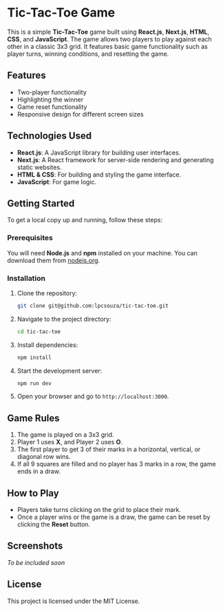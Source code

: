 # Tic-Tac-Toe Game

This is a simple **Tic-Tac-Toe** game built using **React.js**, **Next.js**, **HTML**, **CSS**, and **JavaScript**. The game allows two players to play against each other in a classic 3x3 grid. It features basic game functionality such as player turns, winning conditions, and resetting the game.

## Features

- Two-player functionality
- Highlighting the winner
- Game reset functionality
- Responsive design for different screen sizes

## Technologies Used

- **React.js**: A JavaScript library for building user interfaces.
- **Next.js**: A React framework for server-side rendering and generating static websites.
- **HTML & CSS**: For building and styling the game interface.
- **JavaScript**: For game logic.

## Getting Started

To get a local copy up and running, follow these steps:

### Prerequisites

You will need **Node.js** and **npm** installed on your machine. You can download them from [nodejs.org](https://nodejs.org/).

### Installation

1. Clone the repository:

   ```bash
   git clone git@github.com:lpcsouza/tic-tac-toe.git
   ```

2. Navigate to the project directory:

   ```bash
   cd tic-tac-toe
   ```

3. Install dependencies:

   ```bash
   npm install
   ```

4. Start the development server:

   ```bash
   npm run dev
   ```

5. Open your browser and go to `http://localhost:3000`.

## Game Rules

1. The game is played on a 3x3 grid.
2. Player 1 uses **X**, and Player 2 uses **O**.
3. The first player to get 3 of their marks in a horizontal, vertical, or diagonal row wins.
4. If all 9 squares are filled and no player has 3 marks in a row, the game ends in a draw.

## How to Play

- Players take turns clicking on the grid to place their mark.
- Once a player wins or the game is a draw, the game can be reset by clicking the **Reset** button.

## Screenshots

_To be included soon_

## License

This project is licensed under the MIT License.
